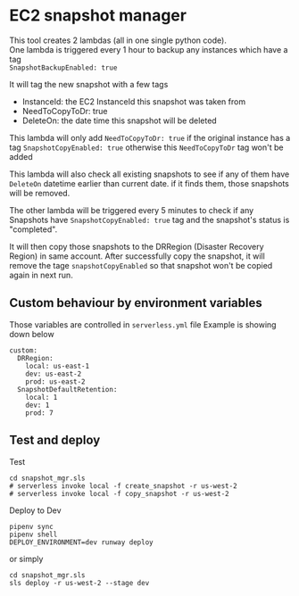 # EC2 snapshot manager 

This tool creates 2 lambdas (all in one single python code).  
One lambda is triggered every 1 hour to backup any instances which have a tag  
`SnapshotBackupEnabled: true` 

It will tag the new snapshot with a few tags  
* InstanceId: the EC2 InstanceId this snapshot was taken from
* NeedToCopyToDr: true
* DeleteOn: the date time this snapshot will be deleted

This lambda will only add `NeedToCopyToDr: true` if the original instance has a tag `SnapshotCopyEnabled: true` otherwise this `NeedToCopyToDr` tag won't be added  

This lambda will also check all existing snapshots to see if any of them have  
`DeleteOn` datetime earlier than current date. if it finds them, those snapshots will be removed.

The other lambda will be triggered every 5 minutes to check if any Snapshots have `SnapshotCopyEnabled: true` tag and the snapshot's status is "completed".

It will then copy those snapshots to the DRRegion (Disaster Recovery Region) in same account. After successfully copy the snapshot, it will remove the tage `snapshotCopyEnabled` so that snapshot won't be copied again in next run.

## Custom behaviour by environment variables

Those variables are controlled in `serverless.yml` file
Example is showing down below

```
custom:
  DRRegion:
    local: us-east-1
    dev: us-east-2
    prod: us-east-2
  SnapshotDefaultRetention: 
    local: 1
    dev: 1
    prod: 7
```

## Test and deploy

Test

```
cd snapshot_mgr.sls
# serverless invoke local -f create_snapshot -r us-west-2
# serverless invoke local -f copy_snapshot -r us-west-2
```

Deploy to Dev

```
pipenv sync
pipenv shell
DEPLOY_ENVIRONMENT=dev runway deploy
```
or simply

```
cd snapshot_mgr.sls
sls deploy -r us-west-2 --stage dev
```

